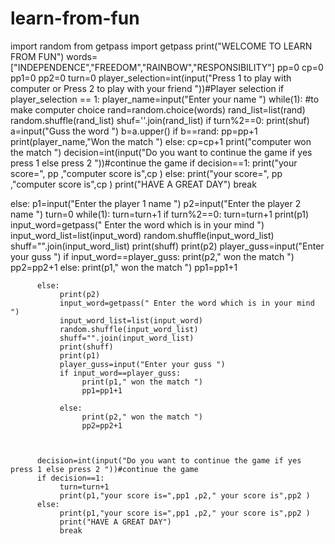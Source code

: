 # learn-from-fun
import random
from getpass import getpass
print("WELCOME TO LEARN FROM FUN")
words=["INDEPENDENCE","FREEDOM","RAINBOW","RESPONSIBILITY"]
pp=0
cp=0
pp1=0
pp2=0
turn=0
player_selection=int(input("Press 1 to play with computer or Press 2 to play with your friend "))#Player selection
if player_selection == 1:
     player_name=input("Enter your name ")
     while(1):
         #to make computer choice
         rand=random.choice(words)
         rand_list=list(rand)
         random.shuffle(rand_list)
         shuf=''.join(rand_list)
         if turn%2==0:
              print(shuf)
              a=input("Guss the word ") 
              b=a.upper()
              if b==rand:
                   pp=pp+1
                   print(player_name,"Won the match ")
              else:
                   cp=cp+1
                   print("computer won the match ") 
         decision=int(input("Do you want to continue the game if yes press 1 else press 2 "))#continue the game
         if decision==1:
              print("your score=", pp ,"computer score is",cp ) 
         else:
              print("your score=", pp ,"computer score is",cp ) 
              print("HAVE A GREAT DAY")
              break
         
else:
     p1=input("Enter the player 1 name ")
     p2=input("Enter the player 2 name ")
     turn=0
     while(1):
          turn=turn+1
          if turn%2==0:
               turn=turn+1
               print(p1)
               input_word=getpass(" Enter the word which is in your mind ")
               input_word_list=list(input_word)
               random.shuffle(input_word_list)
               shuff="".join(input_word_list)
               print(shuff)
               print(p2)
               player_guss=input("Enter your guss ")
               if input_word==player_guss:
                    print(p2," won the match ")
                    pp2=pp2+1
               else:
                    print(p1," won the match ")
                    pp1=pp1+1
                    
          
          else:
               print(p2)
               input_word=getpass(" Enter the word which is in your mind ")
               input_word_list=list(input_word)
               random.shuffle(input_word_list)
               shuff="".join(input_word_list)
               print(shuff)
               print(p1)
               player_guss=input("Enter your guss ")
               if input_word==player_guss:
                    print(p1," won the match ")
                    pp1=pp1+1
                    
               else:
                    print(p2," won the match ")
                    pp2=pp2+1
                    
                    
          
          decision=int(input("Do you want to continue the game if yes press 1 else press 2 "))#continue the game
          if decision==1:
               turn=turn+1   
               print(p1,"your score is=",pp1 ,p2," your score is",pp2 )  
          else:
               print(p1,"your score is=",pp1 ,p2," your score is",pp2 )
               print("HAVE A GREAT DAY")
               break
